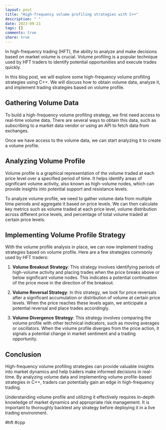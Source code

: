 ```yaml
---
layout: post
title: "High-frequency volume profiling strategies with C++"
description: " "
date: 2023-09-21
tags: []
comments: true
share: true
---
```


In high-frequency trading (HFT), the ability to analyze and make decisions based on market volume is crucial. Volume profiling is a popular technique used by HFT traders to identify potential opportunities and execute trades quickly.

In this blog post, we will explore some high-frequency volume profiling strategies using C++. We will discuss how to obtain volume data, analyze it, and implement trading strategies based on volume profile.

## Gathering Volume Data

To build a high-frequency volume profiling strategy, we first need access to real-time volume data. There are several ways to obtain this data, such as subscribing to a market data vendor or using an API to fetch data from exchanges.

Once we have access to the volume data, we can start analyzing it to create a volume profile.

## Analyzing Volume Profile

Volume profile is a graphical representation of the volume traded at each price level over a specified period of time. It helps identify areas of significant volume activity, also known as high-volume nodes, which can provide insights into potential support and resistance levels.

To analyze volume profile, we need to gather volume data from multiple time periods and aggregate it based on price levels. We can then calculate key metrics such as volume traded at each price level, volume distribution across different price levels, and percentage of total volume traded at certain price levels.

## Implementing Volume Profile Strategy

With the volume profile analysis in place, we can now implement trading strategies based on volume profile. Here are a few strategies commonly used by HFT traders:

1. **Volume Breakout Strategy**: This strategy involves identifying periods of high-volume activity and placing trades when the price breaks above or below significant volume nodes. This indicates a potential continuation of the price move in the direction of the breakout.

2. **Volume Reversal Strategy**: In this strategy, we look for price reversals after a significant accumulation or distribution of volume at certain price levels. When the price reaches these levels again, we anticipate a potential reversal and place trades accordingly.

3. **Volume Divergence Strategy**: This strategy involves comparing the volume profile with other technical indicators, such as moving averages or oscillators. When the volume profile diverges from the price action, it signals a potential change in market sentiment and a trading opportunity.

## Conclusion

High-frequency volume profiling strategies can provide valuable insights into market dynamics and help traders make informed decisions in real-time. By analyzing volume data and implementing volume profile-based strategies in C++, traders can potentially gain an edge in high-frequency trading.

Understanding volume profile and utilizing it effectively requires in-depth knowledge of market dynamics and appropriate risk management. It is important to thoroughly backtest any strategy before deploying it in a live trading environment.

#hft #cpp